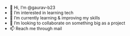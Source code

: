 - 👋 Hi, I’m @gaurav-b23
- 👀 I’m interested in learning tech 
- 🌱 I’m currently learning  & improving my skills 
- 💞️ I’m looking to collaborate on something big as a project
- 📫 Reach me through mail

<!---
gaurav-b23/gaurav-b23 is a ✨ special ✨ repository because its `README.md` (this file) appears on your GitHub profile.
You can click the Preview link to take a look at your changes.
--->
